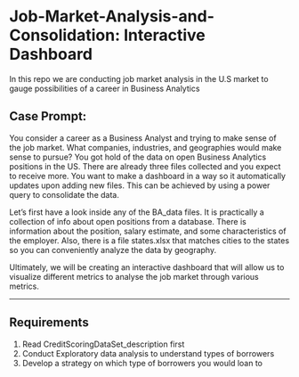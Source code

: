 # Job-Market-Analysis-and-Consolidation: Interactive Dashboard

In this repo we are conducting job market analysis in the U.S market to gauge possibilities of a career in Business Analytics
## Case Prompt:

You consider a career as a Business Analyst and trying to make sense of the job market. What companies, industries, and geographies would make sense to pursue?
You got hold of the data on open Business Analytics positions in the US. There are already three files collected and you expect to receive more. You want to make a dashboard in a way so it automatically updates upon adding new files. This can be achieved by using a power query to consolidate the data.

Let’s first have a look inside any of the BA_data files. It is practically a collection of info about open positions from a database. There is information about the position, salary estimate, and some characteristics of the employer. Also, there is a file states.xlsx that matches cities to the states so you can conveniently analyze the data by geography.

Ultimately, we will be creating an interactive dashboard that will allow us to visualize different metrics to analyse the job market through various metrics.

---
## Requirements
1. Read CreditScoringDataSet_description first
2. Conduct Exploratory data analysis to understand types of borrowers
3. Develop a strategy on which type of borrowers you would loan to


